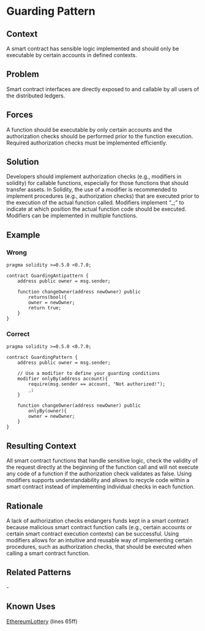 # Guarding Pattern
## Context
A smart contract has sensible logic implemented and should only be executable by certain accounts in defined contexts.

## Problem
Smart contract interfaces are directly exposed to and callable by all users of the distributed ledgers.

## Forces
A function should be executable by only certain accounts and the authorization checks should be performed prior to the function execution. Required authorization checks must be implemented efficiently.

## Solution
Developers should implement authorization checks (e.g., modifiers in solidity) for callable functions, especially for those functions that should transfer assets. In Solidity, the use of a modifier is recommended to implement procedures (e.g., authorization checks) that are executed prior to the execution of the actual function called. Modifiers implement “_;” to indicate at which position the actual function code should be executed. Modifiers can be implemented in multiple functions.

## Example

### Wrong
```Solidity 
pragma solidity >=0.5.0 <0.7.0;

contract GuardingAntipattern {
    address public owner = msg.sender;

    function changeOwner(address newOwner) public
        returns(bool){
        owner = newOwner;
        return true;    
    }
}
```

### Correct
```Solidity 
pragma solidity >=0.5.0 <0.7.0;

contract GuardingPattern {
    address public owner = msg.sender;

    // Use a modifier to define your guarding conditions
    modifier onlyBy(address account){
        require(msg.sender == account, "Not authorized!");
        _;
    }

    function changeOwner(address newOwner) public
        onlyBy(owner){
        owner = newOwner;
    }
}

```

## Resulting Context
All smart contract functions that handle sensitive logic, check the validity of the request directly at the beginning of the function call and will not execute any code of a function if the authorization check validates as false. Using modifiers supports understandability and allows to recycle code within a smart contract instead of implementing individual checks in each function.

## Rationale
A lack of authorization checks endangers funds kept in a smart contract because malicious smart contract function calls (e.g., certain accounts or certain smart contract execution contexts) can be successful. Using modifiers allows for an intuitive and reusable way of implementing certain procedures, such as authorization checks, that should be executed when calling a smart contract function.

## Related Patterns
\-

## Known Uses
[EthereumLottery](https://etherscan.io/address/0x40658db197bddeA6a51Cb576Fe975Ca488AB3693#code) (lines 65ff)
